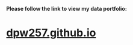 **Please follow the link to view my data portfolio:**
# [dpw257.github.io](https://dpw257.github.io)
